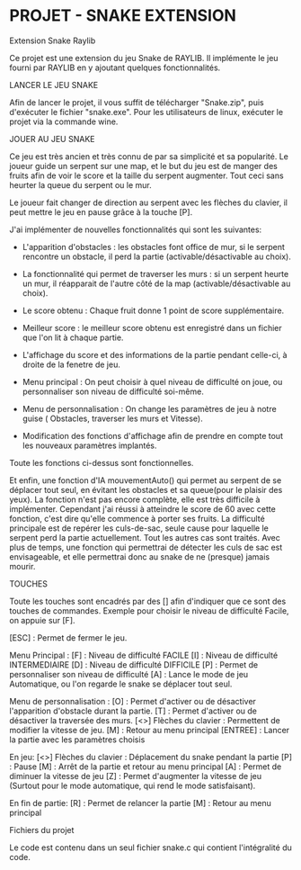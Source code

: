 # PROJET - SNAKE EXTENSION
Extension Snake Raylib


Ce projet est une extension du jeu Snake de RAYLIB. Il implémente le jeu fourni par RAYLIB en y ajoutant quelques fonctionnalités.

LANCER LE JEU SNAKE

Afin de lancer le projet, il vous suffit de télécharger "Snake.zip", puis d'exécuter le fichier "snake.exe".
Pour les utilisateurs de linux, exécuter le projet via la commande wine.

JOUER AU JEU SNAKE 

Ce jeu est très ancien et très connu de par sa simplicité et sa popularité.
Le joueur guide un serpent sur une map, et le but du jeu est de manger des fruits afin de voir le score et la  taille du serpent augmenter.
Tout ceci sans heurter la queue du serpent ou le mur.

Le joueur fait changer de direction au serpent avec les flèches du clavier, il peut mettre le jeu en pause grâce à la touche [P].

J'ai implémenter de nouvelles fonctionnalités qui sont les suivantes:

- L'apparition d'obstacles : les obstacles font office de mur, si le serpent rencontre un obstacle, il perd la partie (activable/désactivable au choix).
- La fonctionnalité qui permet de traverser les murs : si un serpent heurte un mur, il réapparait de l'autre côté de la map (activable/désactivable au choix).

- Le score obtenu : Chaque fruit donne 1 point de score supplémentaire.
- Meilleur score : le meilleur score obtenu est enregistré dans un fichier que l'on lit à chaque partie.

- L'affichage du score et des informations de la partie pendant celle-ci, à droite de la fenetre de jeu.

- Menu principal : On peut choisir à quel niveau de difficulté on joue, ou personnaliser son niveau de difficulté soi-même.
- Menu de personnalisation : On change les paramètres de jeu à notre guise ( Obstacles, traverser les murs et Vitesse).
- Modification des fonctions d'affichage afin de prendre en compte tout les nouveaux paramètres implantés.

Toute les fonctions ci-dessus sont fonctionnelles.

Et enfin, une fonction d'IA mouvementAuto() qui permet au serpent de se déplacer tout seul, en évitant les obstacles et sa queue(pour le plaisir des yeux).
La fonction n'est pas encore complète, elle est très difficile à implémenter. Cependant j'ai réussi à atteindre le score de 60 avec cette fonction,
c'est dire qu'elle commence à porter ses fruits.
La difficulté principale est de repérer les culs-de-sac, seule cause pour laquelle le serpent perd la partie actuellement. Tout les autres cas sont traités.
Avec plus de temps, une fonction qui permettrai de détecter les culs de sac est envisageable, et elle permettrai donc au snake de ne (presque) jamais mourir.

TOUCHES 

Toute les touches sont encadrés par des [] afin d'indiquer que ce sont des touches de commandes. Exemple pour choisir le niveau de difficulté Facile, on appuie sur [F].

[ESC] : Permet de fermer le jeu.

Menu Principal :
[F] : Niveau de difficulté FACILE
[I] : Niveau de difficulté INTERMEDIAIRE
[D] : Niveau de difficulté DIFFICILE
[P] : Permet de personnaliser son niveau de difficulté
[A] : Lance le mode de jeu Automatique, ou l'on regarde le snake se déplacer tout seul.

Menu de personnalisation :
[O] : Permet d'activer ou de désactiver l'apparition d'obstacle durant la partie.
[T] : Permet d'activer ou de désactiver la traversée des murs.
[<>] Flèches du clavier : Permettent de modifier la vitesse de jeu.
[M] : Retour au menu principal
[ENTREE] : Lancer la partie avec les paramètres choisis

En jeu:
[<>] Flèches du clavier : Déplacement du snake pendant la partie
[P] : Pause
[M] : Arrêt de la partie et retour au menu principal
[A] : Permet de diminuer la vitesse de jeu 
[Z] : Permet d'augmenter la vitesse de jeu (Surtout pour le mode automatique, qui rend le mode satisfaisant).

En fin de partie:
[R] : Permet de relancer la partie
[M] : Retour au menu principal



Fichiers du projet

Le code est contenu dans un seul fichier snake.c qui contient l'intégralité du code.





